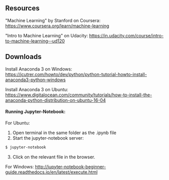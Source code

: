
## Resources
"Machine Learning" by Stanford on Coursera: https://www.coursera.org/learn/machine-learning

"Intro to Machine Learning" on Udacity: https://in.udacity.com/course/intro-to-machine-learning--ud120

## Downloads
Install Anaconda 3 on Windows: https://jcutrer.com/howto/dev/python/python-tutorial-howto-install-anaconda3-python-windows

Install Anaconda 3 on Ubuntu: https://www.digitalocean.com/community/tutorials/how-to-install-the-anaconda-python-distribution-on-ubuntu-16-04

#### Running Jupyter-Notebook:
For Ubuntu: 
1) Open terminal in the same folder as the .ipynb file
2) Start the jupyter-notebook server:
  ```bash
  $ jupyter-notebook
  ```
3) Click on the relevant file in the browser.

For Windows:
http://jupyter-notebook-beginner-guide.readthedocs.io/en/latest/execute.html
